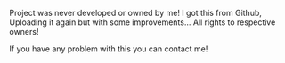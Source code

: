 Project was never developed or owned by me! 
I got this from Github, Uploading it again but with some improvements...
All rights to respective owners!

If you have any problem with this you can contact me!
